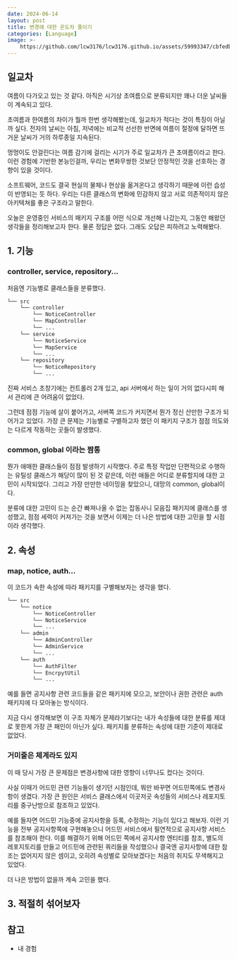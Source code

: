 ```yaml
---
date: 2024-06-14
layout: post
title: 변경에 대한 온도차 줄이기
categories: [Language]
image: >-
    https://github.com/lcw3176/lcw3176.github.io/assets/59993347/cbfedb56-e923-4337-9a3e-aad1398dd3c5
---
```


## 일교차

여름이 다가오고 있는 것 같다. 아직은 시기상 초여름으로 분류되지만 꽤나 더운 날씨들이 계속되고 있다.

초여름과 한여름의 차이가 뭘까 한번 생각해봤는데, 일교차가 적다는 것이 특징이 아닐까 싶다.
전자의 날씨는 아침, 저녁에는 비교적 선선한 반면에 여름이 절정에 달하면 뜨거운 날씨가 거의 하루종일 지속된다.

멍멍이도 안걸린다는 여름 감기에 걸리는 시기가 주로 일교차가 큰 초여름이라고 한다.
이런 경험에 기반한 본능인걸까, 우리는 변화무쌍한 것보단 안정적인 것을 선호하는 경향이 있을 것이다.

소프트웨어, 코드도 결국 현실의 물체나 현상을 옮겨온다고 생각하기 때문에 이런 습성이 반영되는 듯 하다.
우리는 다른 클래스의 변화에 민감하지 않고 서로 의존적이지 않은 아키텍쳐를 좋은 구조라고 말한다.

오늘은 운영중인 서비스의 패키지 구조를 어떤 식으로 개선해 나갔는지, 그동안 해왔던 생각들을 정리해보고자 한다.
물론 정답은 없다. 그래도 오답은 피하려고 노력해봤다.

## 1. 기능

### controller, service, repository...

처음엔 기능별로 클래스들을 분류했다.

```sh
└── src
    └── controller
        └── NoticeController
        └── MapController
        └── ...
    └── service
        └── NoticeService
        └── MapService
        └── ...
    └── repository
        └── NoticeRepository
        └── ...
```

진짜 서비스 초창기에는 컨트롤러 2개 있고, api 서버에서 하는 일이 거의 없다시피 해서 관리에 큰 어려움이 없었다.

그런데 점점 기능에 살이 붙어가고, 서버쪽 코드가 커지면서 뭔가 정신 산만한 구조가 되어가고 있었다.
가장 큰 문제는 기능별로 구별하고자 했던 이 패키지 구조가 
점점 의도와는 다르게 작동하는 곳들이 발생했다.

### common, global 이라는 짬통

뭔가 애매한 클래스들이 점점 발생하기 시작했다.
주로 특정 작업만 단편적으로 수행하는 유틸성 클래스가 해당이 많이 된 것 같은데,
이런 애들은 어디로 분류할지에 대한 고민이 시작되었다. 
그리고 가장 만만한 네이밍을 찾았으니, 대망의 common, global이다.

분류에 대한 고민이 드는 순간 빠져나올 수 없는 잡동사니 모음집 패키지에 클래스를 생성했고,
점점 세력이 커져가는 것을 보면서 이제는 더 나은 방법에 대한 고민을 할 시점이라 생각했다. 


## 2. 속성

### map, notice, auth...

이 코드가 속한 속성에 따라 패키지를 구별해보자는 생각을 했다.

```sh
└── src
    └── notice
        └── NoticeController
        └── NoticeService
        └── ...
    └── admin
        └── AdminController
        └── AdminService
        └── ...
    └── auth
        └── AuthFilter
        └── EncrpytUtil
        └── ...
```

예를 들면 공지사항 관련 코드들을 같은 패키지에 모으고, 보안이나 권한 관련은 auth 패키지에 다 모아놓는 방식이다.

지금 다시 생각해보면 이 구조 자체가 문제라기보다는 내가 속성들에 대한 분류를 제대로 못한게 가장 큰 패인이 아닌가 싶다. 패키지를 분류하는 속성에 대한 기준이 제대로 없었다.

### 거미줄은 체계라도 있지

이 때 당시 가장 큰 문제점은 변경사항에 대한 영향이 너무나도 컸다는 것이다.

사실 이때가 어드민 관련 기능들이 생기던 시점인데, 뭐만 바꾸면 어드민쪽에도 변경사항이 생겼다. 가장 큰 원인은 서비스 클래스에서 이곳저곳 속성들의 서비스나 레포지토리를 중구난방으로 참조하고 있었다.

예를 들자면 어드민 기능중에 공지사항을 등록, 수정하는 기능이 있다고 해보자.
이런 기능을 전부 공지사항쪽에 구현해놓으니 어드민 서비스에서 필연적으로 공지사항 서비스를 참조해야 한다. 이를 해결하기 위해 어드민 쪽에서 공지사항 엔티티를 참조, 별도의 레포지토리를 만들고 어드민에 관련된 쿼리들을 작성했으나 결국엔 공지사항에 대한 참조는 없어지지 않은 셈이고, 오히려 속성별로 모아보겠다는 처음의 취지도 무색해지고 있었다.

더 나은 방법이 없을까 계속 고민을 했다.

## 3. 적절히 섞어보자





## 참고

- 내 경험